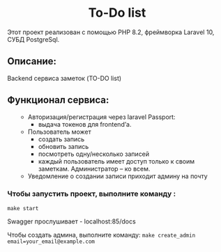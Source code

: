 <h1 align="center">To-Do list</h1>
  <p> Этот проект реализован с помощью PHP 8.2, фреймворка Laravel 10, СУБД PostgreSql.
 <h2>Описание:</h2>
  <p> Backend сервиса  заметок (TO-DO list)</p>
<h2>Функционал сервиса:</h2>
<ul>

- Авторизация/регистрация через laravel Passport:
    -  выдача токенов для frontend’а.
- Пользователь может
    - создать запись
    - обновить запись
    - посмотреть одну/несколько записей
    - каждый пользователь имеет доступ только к своим заметкам. Администратор – ко всем.
- Уведомление о создании записи приходит админу на почту
</ul>

<h3>Чтобы запустить проект, выполните команду :</h3>

```make start```

Swagger прослушивает - localhost:85/docs

Чтобы создать админа, выполните команду:
```make create_admin email=your_email@example.com```
